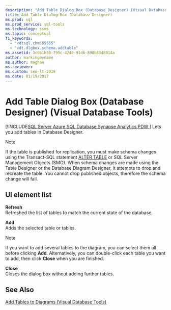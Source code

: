 ```yaml
---
description: "Add Table Dialog Box (Database Designer) (Visual Database Tools)"
title: Add Table Dialog Box (Database Designer)
ms.prod: sql
ms.prod_service: sql-tools
ms.technology: ssms
ms.topic: conceptual
f1_keywords: 
  - "vdtsql.chm:65555"
  - "vdt.dlgbox.schema.addtable"
ms.assetid: 3c0b1b30-795c-4240-91d6-890b8348014a
author: markingmyname
ms.author: maghan
ms.reviewer: 
ms.custom: seo-lt-2019
ms.date: 01/19/2017
---
```


# Add Table Dialog Box (Database Designer) (Visual Database Tools)

[!INCLUDE[SQL Server Azure SQL Database Synapse Analytics PDW ](../../includes/applies-to-version/sql-asdb-asdbmi-asa-pdw.md)]
Lets you add tables in Database Designer.  
  
> [!NOTE]  
> If the table is published for replication, you must make schema changes using the Transact-SQL statement [ALTER TABLE](../../t-sql/statements/alter-table-transact-sql.md) or SQL Server Management Objects (SMO). When schema changes are made using the Table Designer or the Database Diagram Designer, it attempts to drop and recreate the table. You cannot drop published objects, therefore the schema change will fail.  
  
## UI element list  
**Refresh**  
Refreshed the list of tables to match the current state of the database.  
  
**Add**  
Adds the selected table or tables.  
  
> [!NOTE]  
> If you want to add several tables to the diagram, you can select them all before clicking **Add**. Alternatively, you can double-click each table you want to add, then click **Close** when you are finished.  
  
**Close**  
Closes the dialog box without adding further tables.  
  
## See Also  
[Add Tables to Diagrams &#40;Visual Database Tools&#41;](../../ssms/visual-db-tools/add-tables-to-diagrams-visual-database-tools.md)  
  
